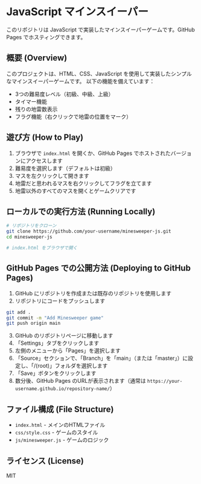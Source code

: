 # JavaScript マインスイーパー

このリポジトリは JavaScript で実装したマインスイーパーゲームです。GitHub Pages でホスティングできます。

## 概要 (Overview)

このプロジェクトは、HTML、CSS、JavaScript を使用して実装したシンプルなマインスイーパーゲームです。
以下の機能を備えています：

- 3つの難易度レベル（初級、中級、上級）
- タイマー機能
- 残りの地雷数表示
- フラグ機能（右クリックで地雷の位置をマーク）

## 遊び方 (How to Play)

1. ブラウザで `index.html` を開くか、GitHub Pages でホストされたバージョンにアクセスします
2. 難易度を選択します（デフォルトは初級）
3. マスを左クリックして開きます
4. 地雷だと思われるマスを右クリックしてフラグを立てます
5. 地雷以外のすべてのマスを開くとゲームクリアです

## ローカルでの実行方法 (Running Locally)

```bash
# リポジトリをクローン
git clone https://github.com/your-username/minesweeper-js.git
cd minesweeper-js

# index.html をブラウザで開く
```

## GitHub Pages での公開方法 (Deploying to GitHub Pages)

1. GitHub にリポジトリを作成または既存のリポジトリを使用します
2. リポジトリにコードをプッシュします

```bash
git add .
git commit -m "Add Minesweeper game"
git push origin main
```

3. GitHub のリポジトリページに移動します
4. 「Settings」タブをクリックします
5. 左側のメニューから「Pages」を選択します
6. 「Source」セクションで、「Branch」を「main」（または「master」）に設定し、「/(root)」フォルダを選択します
7. 「Save」ボタンをクリックします
8. 数分後、GitHub Pages のURLが表示されます（通常は `https://your-username.github.io/repository-name/`）

## ファイル構成 (File Structure)

- `index.html` - メインのHTMLファイル
- `css/style.css` - ゲームのスタイル
- `js/minesweeper.js` - ゲームのロジック

## ライセンス (License)

MIT
